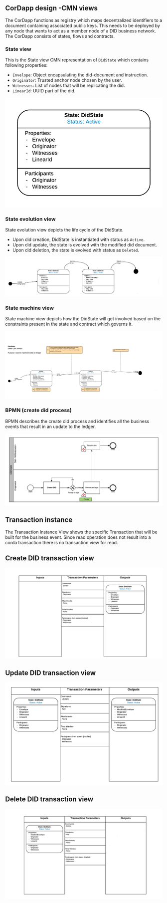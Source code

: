 ## CorDapp design -CMN views
The CorDapp functions as registry which maps decentralized identifiers to a document containing associated public keys. This needs to be deployed by any node that wants to act as a member node of a DID business network. The CorDapp consists of states, flows and contracts.
### State view 
This is the State view CMN representation of `DidState` which contains following properties:
* `Envelope`: Object encapsulating the did-document and instruction.
* `Originator`: Trusted anchor node chosen by the user.
* `Witnesses`: List of nodes that will be replicating the did.
* `LinearId`: UUID part of the did.

![State View](/cmn_diagrams/State.png)

### State evolution view
State evolution view depicts the life cycle of the DidState. 
* Upon did creation, DidState is instantiated with status as `Active`.
* Upon did update, the state is evolved with the modified did document.
* Upon did deletion, the state is evolved with status as `Deleted`.
   
![State evolution View](/cmn_diagrams/State%20evolution%20view.png)

### State machine view 
State machine view depicts how the DidState will get involved based on the constraints present in the state and contract which governs it.

![State machine view](/cmn_diagrams/State%20machine%20view.png)

### BPMN (create did process)
BPMN describes the create did process and identifies all the business events that result in an update to the ledger.

![BPMN (create did process)](/cmn_diagrams/BPMN.png)

## Transaction instance
The Transaction Instance View shows the specific Transaction that will be built for the business event. Since read operation does not result into a corda transaction there is no transaction view for read.
## Create DID transaction view 

![Create transaction instance view](/cmn_diagrams/Create-Transaction-Instance.png)

## Update DID transaction view

![Update transaction instance view](/cmn_diagrams/Update-Tranasction-Instance.png)

## Delete DID transaction view

![Delete transaction instance view](/cmn_diagrams/Delete-Transaction-Instance.png)
